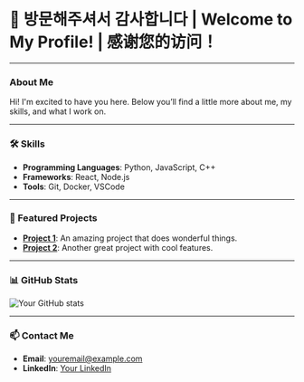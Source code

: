 # 👋 방문해주셔서 감사합니다 | Welcome to My Profile! | 感谢您的访问！

---

### About Me

Hi! I'm excited to have you here. Below you’ll find a little more about me, my skills, and what I work on.

---

### 🛠️ Skills
- **Programming Languages**: Python, JavaScript, C++
- **Frameworks**: React, Node.js
- **Tools**: Git, Docker, VSCode

---

### 🌟 Featured Projects
- [**Project 1**](https://github.com/yourusername/project1): An amazing project that does wonderful things.
- [**Project 2**](https://github.com/yourusername/project2): Another great project with cool features.

---

### 📊 GitHub Stats

![Your GitHub stats](https://github-readme-stats.vercel.app/api?username=yourusername&show_icons=true&theme=radical)

---

### 📫 Contact Me
- **Email**: youremail@example.com
- **LinkedIn**: [Your LinkedIn](https://www.linkedin.com/in/yourprofile/)
